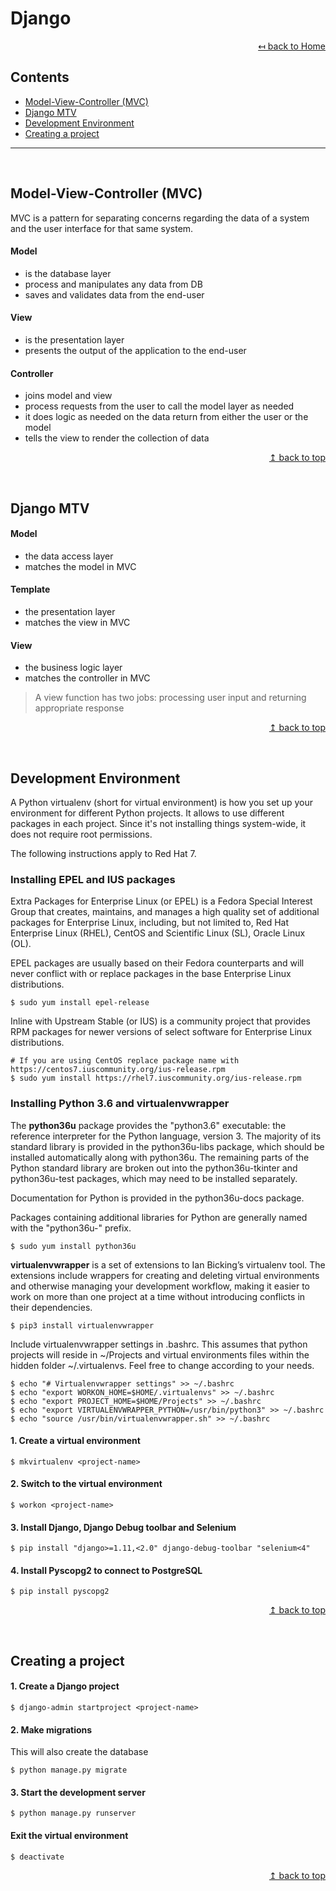 # Django

<div align="right">

[↤ back to Home](README.md)

</div>

## Contents

* [Model-View-Controller (MVC)](#model-view-controller-mvc)
* [Django MTV](#django-mtv)
* [Development Environment](#development-environment)
* [Creating a project](#creating-a-project)
---
<br>

## Model-View-Controller (MVC)

MVC is a pattern for separating concerns regarding the data of a system and the user interface for that same system.

#### Model
* is the database layer
* process and manipulates any data from DB
* saves and validates data from the end-user

#### View
* is the presentation layer
* presents the output of the application to the end-user

#### Controller
* joins model and view
* process requests from the user to call the model layer as needed
* it does logic as needed on the data return from either the user or the model
* tells the view to render the collection of data

<div align="right">

[↥ back to top](#django)

</div>
<br>

## Django MTV
#### Model
* the data access layer
* matches the model in MVC

#### Template
* the presentation layer
* matches the view in MVC

#### View
* the business logic layer
* matches the controller in MVC
> A view function has two jobs: processing user input and returning appropriate response

<div align="right">

[↥ back to top](#django)

</div>
<br>

## Development Environment

A Python virtualenv (short for virtual environment) is how you set up your environment for different Python projects. It allows to use different packages in each project. Since it's not installing things system-wide, it does not require root permissions.

The following instructions apply to Red Hat 7.

### Installing EPEL and IUS packages
Extra Packages for Enterprise Linux (or EPEL) is a Fedora Special Interest Group that creates, maintains, and manages a high quality set of additional packages for Enterprise Linux, including, but not limited to, Red Hat Enterprise Linux (RHEL), CentOS and Scientific Linux (SL), Oracle Linux (OL).

EPEL packages are usually based on their Fedora counterparts and will never conflict with or replace packages in the base Enterprise Linux distributions.

```shell
$ sudo yum install epel-release
```

Inline with Upstream Stable (or IUS) is a community project that provides RPM packages for newer versions of select software for Enterprise Linux distributions.

```shell
# If you are using CentOS replace package name with https://centos7.iuscommunity.org/ius-release.rpm
$ sudo yum install https://rhel7.iuscommunity.org/ius-release.rpm
```

### Installing Python 3.6 and virtualenvwrapper
The __python36u__ package provides the "python3.6" executable: the reference interpreter for the Python language, version 3.
The majority of its standard library is provided in the python36u-libs package, which should be installed automatically along with python36u. The remaining parts of the Python standard library are broken out into the python36u-tkinter and python36u-test packages, which may need to be installed separately.

Documentation for Python is provided in the python36u-docs package.

Packages containing additional libraries for Python are generally named with the "python36u-" prefix.

```shell
$ sudo yum install python36u
```

__virtualenvwrapper__ is a set of extensions to Ian Bicking’s virtualenv tool. The extensions include wrappers for creating and deleting virtual environments and otherwise managing your development workflow, making it easier to work on more than one project at a time without introducing conflicts in their dependencies.

```shell
$ pip3 install virtualenvwrapper
```

Include virtualenvwrapper settings in .bashrc. This assumes that python projects will reside in ~/Projects and virtual environments files within the hidden folder ~/.virtualenvs. Feel free to change according to your needs.

```shell
$ echo "# Virtualenvwrapper settings" >> ~/.bashrc
$ echo "export WORKON_HOME=$HOME/.virtualenvs" >> ~/.bashrc
$ echo "export PROJECT_HOME=$HOME/Projects" >> ~/.bashrc
$ echo "export VIRTUALENVWRAPPER_PYTHON=/usr/bin/python3" >> ~/.bashrc
$ echo "source /usr/bin/virtualenvwrapper.sh" >> ~/.bashrc
```

#### 1. Create a virtual environment
```shell
$ mkvirtualenv <project-name>
```
#### 2. Switch to the virtual environment
```shell
$ workon <project-name>
```
#### 3. Install Django, Django Debug toolbar and Selenium
```shell
$ pip install "django>=1.11,<2.0" django-debug-toolbar "selenium<4"
```
#### 4. Install Pyscopg2 to connect to PostgreSQL
```shell
$ pip install pyscopg2
```

<div align="right">

[↥ back to top](#django)

</div>
<br>

## Creating a project

#### 1. Create a Django project
```shell
$ django-admin startproject <project-name>
```
#### 2. Make migrations
This will also create the database
```shell
$ python manage.py migrate
```
#### 3. Start the development server
```shell
$ python manage.py runserver
```

#### Exit the virtual environment
```shell
$ deactivate
```

<div align="right">

[↥ back to top](#django)

</div>
<br>
